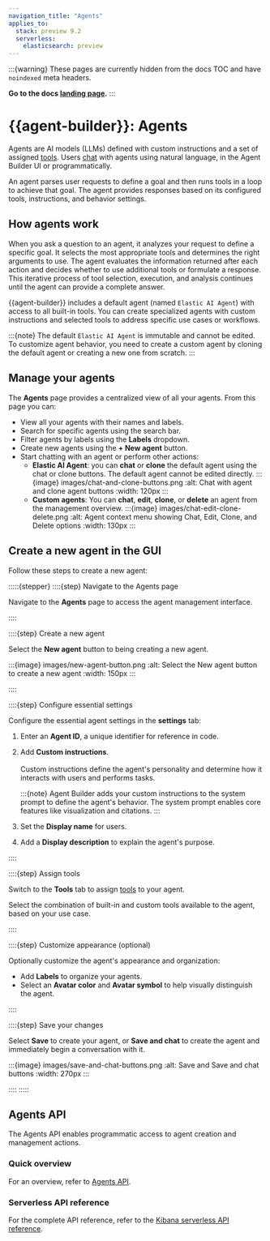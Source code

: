```yaml
---
navigation_title: "Agents"
applies_to:
  stack: preview 9.2
  serverless:
    elasticsearch: preview
---
```


:::{warning}
These pages are currently hidden from the docs TOC and have `noindexed` meta headers.

**Go to the docs [landing page](/solutions/search/elastic-agent-builder.md).**
:::

# {{agent-builder}}: Agents

Agents are AI models (LLMs) defined with custom instructions and a set of assigned [tools](tools.md). Users [chat](chat.md) with agents using natural language, in the Agent Builder UI or programmatically.

An agent parses user requests to define a goal and then runs tools in a loop to achieve that goal. The agent provides responses based on its configured tools, instructions, and behavior settings.

## How agents work

When you ask a question to an agent, it analyzes your request to define a specific goal. It selects the most appropriate tools and determines the right arguments to use. The agent evaluates the information returned after each action and decides whether to use additional tools or formulate a response. This iterative process of tool selection, execution, and analysis continues until the agent can provide a complete answer.

{{agent-builder}} includes a default agent (named `Elastic AI Agent`) with access to all built-in tools. You can create specialized agents with custom instructions and selected tools to address specific use cases or workflows.

:::{note}
The default `Elastic AI Agent` is immutable and cannot be edited. To customize agent behavior, you need to create a custom agent by cloning the default agent or creating a new one from scratch.
:::

## Manage your agents

The **Agents** page provides a centralized view of all your agents. From this page you can:

- View all your agents with their names and labels.
- Search for specific agents using the search bar.
- Filter agents by labels using the **Labels** dropdown.
- Create new agents using the **+ New agent** button.
- Start chatting with an agent or perform other actions:
    - **Elastic AI Agent**: you can **chat** or **clone** the default agent using the chat or clone buttons. The default agent cannot be edited directly.
      :::{image} images/chat-and-clone-buttons.png
      :alt: Chat with agent and clone agent buttons
      :width: 120px
      :::
    - **Custom agents**: You can **chat**, **edit**, **clone**, or **delete** an agent from the management overview.
      :::{image} images/chat-edit-clone-delete.png
      :alt: Agent context menu showing Chat, Edit, Clone, and Delete options
      :width: 130px
      :::

## Create a new agent in the GUI

Follow these steps to create a new agent:

:::::{stepper}
::::{step} Navigate to the Agents page

Navigate to the **Agents** page to access the agent management interface.

::::

::::{step} Create a new agent

Select the **New agent** button to being creating a new agent.

:::{image} images/new-agent-button.png
:alt: Select the New agent button to create a new agent
:width: 150px
:::


::::

::::{step} Configure essential settings

Configure the essential agent settings in the **settings** tab:

1. Enter an **Agent ID**, a unique identifier for reference in code.
2. Add **Custom instructions**.<br><br>Custom instructions define the agent's personality and determine how it interacts with users and performs tasks.

    :::{note}
    Agent Builder adds your custom instructions to the system prompt to define the agent's behavior. The system prompt enables core features like visualization and citations.
    :::
3. Set the **Display name** for users.
4. Add a **Display description** to explain the agent's purpose.

::::

::::{step} Assign tools

Switch to the **Tools** tab to assign [tools](tools.md) to your agent.

Select the combination of built-in and custom tools available to the agent, based on your use case.

::::

::::{step} Customize appearance (optional)

Optionally customize the agent's appearance and organization:

- Add **Labels** to organize your agents.
- Select an **Avatar color** and **Avatar symbol** to help visually distinguish the agent.

::::

::::{step} Save your changes

Select **Save** to create your agent, or **Save and chat** to create the agent and immediately begin a conversation with it.

:::{image} images/save-and-chat-buttons.png
:alt: Save and Save and chat buttons
:width: 270px
:::

::::
:::::

## Agents API

The Agents API enables programmatic access to agent creation and management actions.

### Quick overview

For an overview, refer to [Agents API](kibana-api.md#agents).

### Serverless API reference

For the complete API reference, refer to the [Kibana serverless API reference](https://www.elastic.co/docs/api/doc/serverless/operation/operation-get-agent-builder-agents).